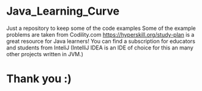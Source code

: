# Java_Learning_Curve
Just a repository to keep some of the code examples
Some of the example problems are taken from Codility.com
https://hyperskill.org/study-plan is a great resource for Java learners!
You can find a subscription for educators and students from InteliJ
(IntelliJ IDEA is an IDE of choice for this an many other projects written in JVM.)

# Thank you :)
